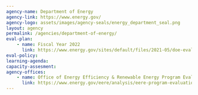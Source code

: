 ```yaml
---
agency-name: Department of Energy
agency-link: https://www.energy.gov/
agency-logo: assets/images/agency-seals/energy_department_seal.png
layout: agency
permalink: /agencies/department-of-energy/
eval-plan:
    - name: Fiscal Year 2022
      link: https://www.energy.gov/sites/default/files/2021-05/doe-evaluation-evidence-building-activities-fy22.pdf
eval-policy:
learning-agenda:
capacity-assesment:
agency-offices:
    - name: Office of Energy Efficiency & Renewable Energy Program Evaluation
      link: https://www.energy.gov/eere/analysis/eere-program-evaluation
---
```

